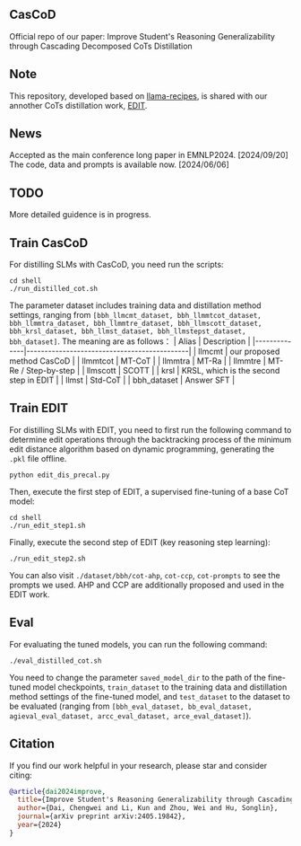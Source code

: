 ## CasCoD
Official repo of our paper: Improve Student's Reasoning Generalizability through Cascading Decomposed CoTs Distillation

## Note
This repository, developed based on [llama-recipes](https://github.com/Meta-Llama/llama-recipes), is shared with our annother CoTs distillation work, [EDIT](https://github.com/C-W-D/EDIT).

## News
Accepted as the main conference long paper in EMNLP2024. [2024/09/20]
The code, data and prompts is available now. [2024/06/06]

## TODO
More detailed guidence is in progress.

## Train CasCoD
For distilling SLMs with CasCoD, you need run the scripts:
```
cd shell
./run_distilled_cot.sh
```
The parameter dataset includes training data and distillation method settings, ranging from `[bbh_llmcmt_dataset, bbh_llmmtcot_dataset, bbh_llmmtra_dataset, bbh_llmmtre_dataset, bbh_llmscott_dataset, bbh_krsl_dataset, bbh_llmst_dataset, bbh_llmstepst_dataset, bbh_dataset]`.
The meaning are as follows：
| Alias      | Description                                 |
|--------------|---------------------------------------------|
| llmcmt       | our proposed method CasCoD                 |
| llmmtcot     | MT-CoT                                      |
| llmmtra      | MT-Ra                                       |
| llmmtre      | MT-Re / Step-by-step                        |
| llmscott     | SCOTT                                       |
| krsl         | KRSL, which is the second step in EDIT      |
| llmst        | Std-CoT                                     |
| bbh_dataset  | Answer SFT                                  |


## Train EDIT
For distilling SLMs with EDIT, you need to first run the following command to determine edit operations through the backtracking process of the minimum edit distance algorithm based on dynamic programming, generating the `.pkl` file offline.
```
python edit_dis_precal.py
```
Then, execute the first step of EDIT, a supervised fine-tuning of a base CoT model:
```
cd shell
./run_edit_step1.sh
```
Finally, execute the second step of EDIT (key reasoning step learning):
```
./run_edit_step2.sh
```
You can also visit `./dataset/bbh/cot-ahp`, `cot-ccp`, `cot-prompts` to see the prompts we used. AHP and CCP are additionally proposed and used in the EDIT work.

## Eval
For evaluating the tuned models, you can run the following command:
```
./eval_distilled_cot.sh
```
You need to change the parameter `saved_model_dir` to the path of the fine-tuned model checkpoints, `train_dataset` to the training data and distillation method settings of the fine-tuned model, and `test_dataset` to the dataset to be evaluated (ranging from `[bbh_eval_dataset, bb_eval_dataset, agieval_eval_dataset, arcc_eval_dataset, arce_eval_dataset]`).

## Citation

If you find our work helpful in your research, please star and consider citing:

```bibtex
@article{dai2024improve,
  title={Improve Student's Reasoning Generalizability through Cascading Decomposed CoTs Distillation},
  author={Dai, Chengwei and Li, Kun and Zhou, Wei and Hu, Songlin},
  journal={arXiv preprint arXiv:2405.19842},
  year={2024}
}

